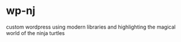 # wp-nj
custom wordpress using modern libraries and highlighting the magical world of the ninja turtles
